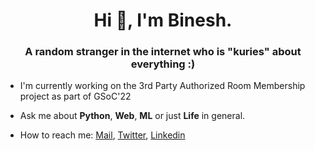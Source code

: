 <h1 align="center">Hi 👋, I'm Binesh.</h1> 
<h3 align="center">A random stranger in the internet who is "kuries" about everything :)</h3>

- I'm currently working on the 3rd Party Authorized Room Membership project as part of GSoC'22

- Ask me about **Python**, **Web**, **ML** or just **Life** in general.

- How to reach me: <a href="mailto:bineshmunukurthi@gmail.org">Mail</a>, [Twitter](https://twitter.com/Bmunukur), [Linkedin](https://www.linkedin.com/in/binesh-munukurthi/)

<!--
**kuries/kuries** is a ✨ _special_ ✨ repository because its `README.md` (this file) appears on your GitHub profile.

Here are some ideas to get you started:

- 🔭 I’m currently working on ...
- 🌱 I’m currently learning ...
- 👯 I’m looking to collaborate on ...
- 🤔 I’m looking for help with ...
- 💬 Ask me about ...
- 📫 How to reach me: ...
- 😄 Pronouns: ...
- ⚡ Fun fact: ...
-->
